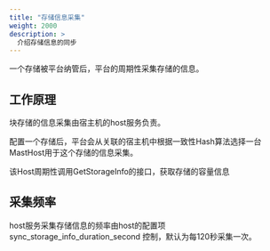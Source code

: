 ```yaml
---
title: "存储信息采集"
weight: 2000
description: >
  介绍存储信息的同步
---
```


一个存储被平台纳管后，平台的周期性采集存储的信息。

## 工作原理

块存储的信息采集由宿主机的host服务负责。

配置一个存储后，平台会从关联的宿主机中根据一致性Hash算法选择一台MastHost用于这个存储的信息采集。

该Host周期性调用GetStorageInfo的接口，获取存储的容量信息

## 采集频率

host服务采集存储信息的频率由host的配置项 sync_storage_info_duration_second 控制，默认为每120秒采集一次。